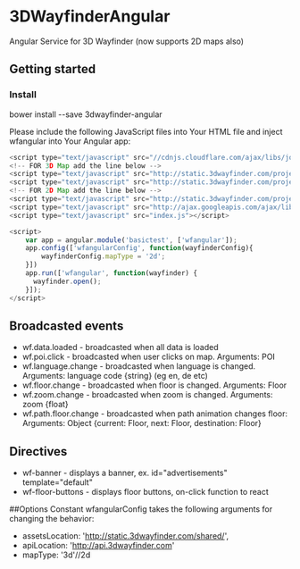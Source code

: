 # 3DWayfinderAngular
Angular Service for 3D Wayfinder (now supports 2D maps also)

## Getting started

### Install
bower install --save 3dwayfinder-angular

Please include the following JavaScript files into Your HTML file and inject wfangular into Your Angular app:

```javascript
<script type="text/javascript" src="//cdnjs.cloudflare.com/ajax/libs/jquery/2.1.0/jquery.min.js"></script>
<!-- FOR 3D Map add the line below -->
<script type="text/javascript" src="http://static.3dwayfinder.com/projects/shared/js/minified/frak-stable.min.js"></script>
<script type="text/javascript" src="http://static.3dwayfinder.com/projects/shared/js/minified/Wayfinder3D.min.js"></script>
<!-- FOR 2D Map add the line below -->
<script type="text/javascript" src="http://static.3dwayfinder.com/projects/shared/js/minified/Wayfinder2D.min.js"></script>
<script type="text/javascript" src="http://ajax.googleapis.com/ajax/libs/angularjs/1.4.6/angular.min.js"></script>
<script type="text/javascript" src="index.js"></script>

<script>
    var app = angular.module('basictest', ['wfangular']);
    app.config(['wfangularConfig', function(wayfinderConfig){
    	wayfinderConfig.mapType = '2d';
    }])
    app.run(['wfangular', function(wayfinder) {
      wayfinder.open();
    }]);
</script>
```
## Broadcasted events
* wf.data.loaded - broadcasted when all data is loaded
* wf.poi.click - broadcasted when user clicks on map. Arguments: POI
* wf.language.change - broadcasted when language is changed. Arguments: language code {string} (eg en, de etc)
* wf.floor.change - broadcasted when floor is changed. Arguments: Floor
* wf.zoom.change - broadcasted when zoom is changed. Arguments: zoom {float}
* wf.path.floor.change - broadcasted when path animation changes floor: Arguments: Object {current: Floor, next: Floor, destination: Floor}

## Directives
* wf-banner - displays a banner, ex. id="advertisements" template="default"
* wf-floor-buttons - displays floor buttons, on-click function to react

##Options
Constant wfangularConfig takes the following arguments for changing the behavior:
*	assetsLocation: 'http://static.3dwayfinder.com/shared/',
*	apiLocation: 'http://api.3dwayfinder.com'
*	mapType: '3d'//2d
